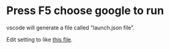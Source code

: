 # Press F5 choose google to run
vscode will generate a file called "launch.json file".

Edit setting to like [this file](launch.json).
